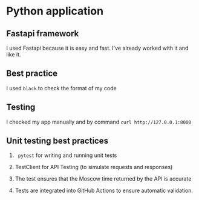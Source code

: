 # Python application

## Fastapi framework

I used Fastapi because it is easy and fast. I've already worked with it and like it.


## Best practice

I used `black` to check the format of my code

## Testing

I checked my app manually and by command
```curl http://127.0.0.1:8000```

## Unit testing best practices

1. ` pytest` for writing and running unit tests

2. TestClient for API Testing (to simulate requests and responses)

3. The test ensures that the Moscow time returned by the API is accurate

4. Tests are integrated into GitHub Actions to ensure automatic validation.

